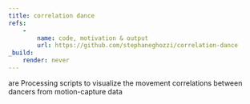 ```yaml
---
title: correlation dance
refs: 
    -
        name: code, motivation & output
        url: https://github.com/stephaneghozzi/correlation-dance
_build:
    render: never
---
```

are Processing scripts to visualize the movement correlations between dancers from motion-capture data
